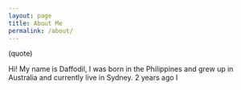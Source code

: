 ```yaml
---
layout: page
title: About Me
permalink: /about/
---
```

<section>
  <p class="post-text">(quote)</p>
</section>

<section>
  <p class="">Hi! My name is Daffodil, I was born in the Philippines and grew up in Australia and currently live in Sydney. 2 years ago I 
